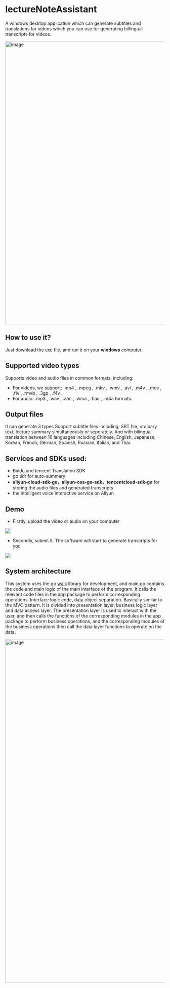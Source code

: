 # lectureNoteAssistant
A windows desktop application which can generate subtitles and translations for videos which you can use for generating billingual transcripts for videos.

<img width="895" alt="image" src="https://user-images.githubusercontent.com/44923423/178111967-1675c55f-501e-4f60-8d07-fe6fc023c60b.png">


## How to use it?

Just download the [exe](https://github.com/WideSu/lectureNoteAssistant/blob/main/lectureNoteAssistant.exe) file, and run it on your **windows** computer.


## Supported video types
Supports video and audio files in common formats, including: 
- For videos, we support: .mp4 , .mpeg , .mkv , .wmv , .avi , .m4v , .mov , .flv , .rmvb , .3gp , .f4v . 
- For audio: .mp3 , .wav , .aac , .wma , .flac , .m4a formats.

## Output files
It can generate 3 types Support subtitle files including: SRT file, ordinary text, lecture summary simultaneously or seperately. And with bilingual translation between 10 languages including Chinese, English, Japanese, Korean, French, German, Spanish, Russian, Italian, and Thai. 

## Services and SDKs used:
- Baidu and tencent Translation SDK
- go tldr for auto-summary
- **aliyun-cloud-sdk-go，aliyun-oss-go-sdk，tencentcloud-sdk-go** for storing the audio files and generated transcripts
- the intelligent voice interactive service on Aliyun

## Demo

- Firstly, upload the video or audio on your computer

<img src="https://github.com/WideSu/lectureNoteAssistant/blob/main/screenshot/LectureNoteAssistant_1.gif">

- Secondly, submit it. The software will start to generate transcripts for you

<img src="https://github.com/WideSu/lectureNoteAssistant/blob/main/screenshot/lectureNoteAssistant.gif">

## System architecture

This system uses the go [walk](https://github.com/lxn/walk) library for development, and main.go contains the code and main logic of the main interface of the program. It calls the relevant code files in the app package to perform corresponding operations. Interface logic code, data object separation. Basically similar to the MVC pattern. It is divided into presentation layer, business logic layer and data access layer. The presentation layer is used to interact with the user, and then calls the functions of the corresponding modules in the app package to perform business operations, and the corresponding modules of the business operations then call the data layer functions to operate on the data.

<img width="1086" alt="image" src="https://user-images.githubusercontent.com/44923423/178111178-3838b4de-4663-4d2e-b79d-b8fc01a20885.png">


